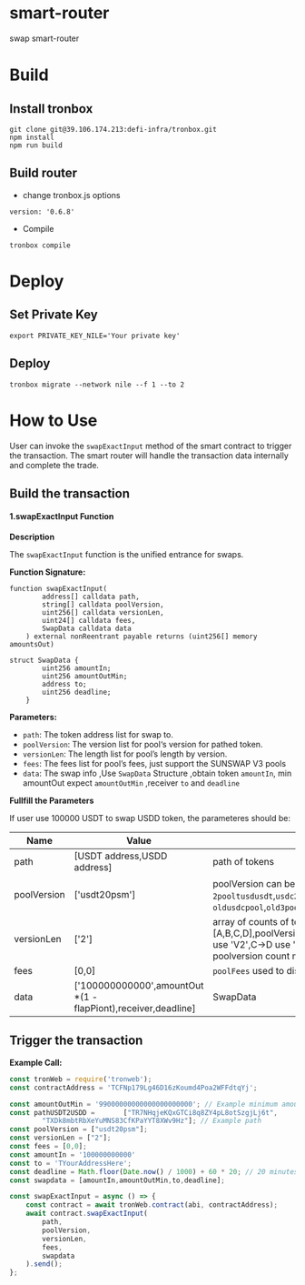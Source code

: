 # smart-router

swap smart-router

# Build

## Install tronbox

```
git clone git@39.106.174.213:defi-infra/tronbox.git
npm install
npm run build
```

## Build router

- change tronbox.js options

```
version: '0.6.8'
```

- Compile

```
tronbox compile
```

# Deploy

## Set Private Key

```
export PRIVATE_KEY_NILE='Your private key'
```

## Deploy

```
tronbox migrate --network nile --f 1 --to 2
```

# How to Use

User can invoke the `swapExactInput` method of the smart contract to trigger the transaction. The smart router will handle the transaction data internally and complete the trade.

## Build the transaction

#### **1.swapExactInput Function**

**Description**

The  `swapExactInput` function is the unified entrance for swaps.

**Function Signature:**

```
function swapExactInput(
        address[] calldata path,
        string[] calldata poolVersion,
        uint256[] calldata versionLen,
        uint24[] calldata fees,
        SwapData calldata data
    ) external nonReentrant payable returns (uint256[] memory amountsOut)

struct SwapData {
        uint256 amountIn;
        uint256 amountOutMin;
        address to;
        uint256 deadline;
    }
```

**Parameters:**

* `path`: The token address list for swap to.  
* `poolVersion`: The version list for pool‘s version for pathed token.  
* `versionLen`: The length list for pool’s length by version.  
* `fees`: The fees list for pool’s fees, just support the SUNSWAP V3 pools  
* `data`: The swap info ,Use `SwapData` Structure ,obtain token `amountIn`, min amountOut expect `amountOutMin` ,receiver `to`  and `deadline`

**Fullfill the Parameters**

If user use 100000 USDT to swap USDD token, the parameteres should be:

|Name|Value|Description|
|---|---|---|
|path|[USDT address,USDD address]| path of tokens|
|poolVersion|['usdt20psm']|poolVersion can be `v1`,`V2`,`V3`,`usdt20psm`,`usdd202pool`，`2pooltusdusdt`,`usdc2pooltusdusdt`,`usdd2pooltusdusdt`,`usdj2pooltusdusdt`, `oldusdcpool`,`old3pool`|
|versionLen|['2']|array of counts of token numbers in `poolVersions`, eg: if path = [A,B,C,D],poolVersion = ['v2','v2','v3'],that means A->B use 'V2', B->C use 'V2',C->D use 'V3',so the  versionLen = ['3','1']. The number of first poolversion count must +1 |
|fees|[0,0]|`poolFees` used to distinguish V3 pools; all other pools are set to 0. |
|data|['100000000000',amountOut *(1 - flapPiont),receiver,deadline]|SwapData|


## Trigger the transaction


**Example Call:**

```javascript
const tronWeb = require('tronweb');
const contractAddress = 'TCFNp179Lg46D16zKoumd4Poa2WFFdtqYj';

const amountOutMin = '99000000000000000000000'; // Example minimum amount of tokens to receive ,1% flap point
const pathUSDT2USDD =       ["TR7NHqjeKQxGTCi8q8ZY4pL8otSzgjLj6t",
        "TXDk8mbtRbXeYuMNS83CfKPaYYT8XWv9Hz"]; // Example path
const poolVersion = ["usdt20psm"];
const versionLen = ["2"];
const fees = [0,0];
const amountIn = '100000000000'
const to = 'TYourAddressHere';
const deadline = Math.floor(Date.now() / 1000) + 60 * 20; // 20 minutes from the current Unix time
const swapdata = [amountIn,amountOutMin,to,deadline];

const swapExactInput = async () => {
    const contract = await tronWeb.contract(abi, contractAddress);
    await contract.swapExactInput(
        path, 
        poolVersion, 
        versionLen, 
        fees,
        swapdata
    ).send();
};

```
